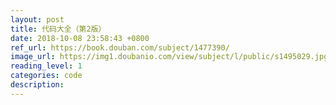 ```yaml
---
layout: post
title: 代码大全（第2版）
date: 2018-10-08 23:58:43 +0800
ref_url: https://book.douban.com/subject/1477390/
image_url: https://img1.doubanio.com/view/subject/l/public/s1495029.jpg
reading_level: 1
categories: code
description: 
---
```

